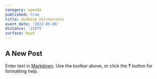 ```yaml
---
category: agenda
published: true
title: Undheim Halvmaraton
event_date: '2022-05-06'
distance: '21075'
surface: Road
---
```

## A New Post

Enter text in [Markdown](http://daringfireball.net/projects/markdown/). Use the toolbar above, or click the **?** button for formatting help.
